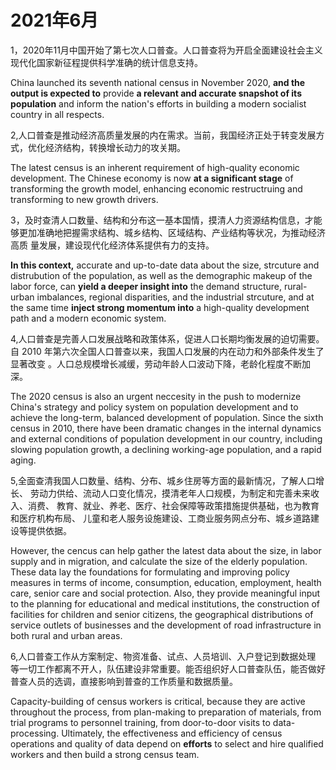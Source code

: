 # 2021年6月

1，2020年11月中国开始了第七次人口普查。人口普查将为开启全面建设社会主义现代化国家新征程提供科学准确的统计信息支持。

China launched its seventh national census in November 2020, **and the output is expected to** provide **a relevant and accurate snapshot of its population** and inform the nation's  efforts in building a modern socialist country in all respects.

2,人口普查是推动经济高质量发展的内在需求。当前，我国经济正处于转变发展方式，优化经济结构，转换增长动力的攻关期。

The latest census is an inherent requirement of high-quality economic development. The Chinese economy is now **at a significant stage** of transforming the growth model, enhancing economic restructruing and transforming to new growth drivers.

3，及时查清人口数量、结构和分布这一基本国情，摸清人力资源结构信息，才能够更加准确地把握需求结构、城乡结构、区域结构、产业结构等状况，为推动经济高质 量发展，建设现代化经济体系提供有力的支持。

**In this context,** accurate and up-to-date data about the size, strcuture and distrubution of the population, as well as  the demographic makeup of the labor force, can **yield a deeper insight into** the demand structure, rural-urban imbalances, regional disparities, and the industrial strcuture, and at the same time **inject strong momentum into** a high-quality development path and a modern economic system.

4,人口普查是完善人口发展战略和政策体系，促进人口长期均衡发展的迫切需要。 自 2010 年第六次全国人口普查以来，我国人口发展的内在动力和外部条件发生了 显著改变 。人口总规模增长减缓，劳动年龄人口波动下降，老龄化程度不断加深。

The 2020 census is also an urgent neccesity in the push to modernize China's strategy and policy system on population development and to achieve the long-term, balanced development of population. Since the sixth census in 2010, there have been dramatic changes in the internal dynamics and external conditions of  population development in our country, including slowing population growth, a declining working-age population, and a rapid aging.

5,全面查清我国人口数量、结构、分布、城乡住房等方面的最新情况，了解人口增长、 劳动力供给、流动人口变化情况，摸清老年人口规模，为制定和完善未来收入、消费、 教育、就业、养老、医疗、社会保障等政策措施提供基础，也为教育和医疗机构布局、 儿童和老人服务设施建设、工商业服务网点分布、城乡道路建设等提供依据。

However, the cencus can help gather the latest data about the size, in labor supply and in migration, and calculate the size of the elderly population. These data lay the foundations for formulating and improving policy measures in terms of  income, consumption, education, employment, health care, senior care and social protection. Also, they provide meaningful input to the planning for educational and medical institutions, the construction of facilities for children and senior citizens, the geographical distributions of service outlets of businesses and the development of road infrastructure in both rural and urban areas.

6,人口普查工作从方案制定、物资准备、试点、人员培训、入户登记到数据处理 等一切工作都离不开人，队伍建设非常重要。能否组织好人口普查队伍，能否做好 普查人员的选调，直接影响到普查的工作质量和数据质量。

Capacity-building of census workers is critical, because they are active throughout the process, from plan-making to preparation of materials, from trial programs to personnel training, from door-to-door visits to data-processing. Ultimately, the effectiveness and efficiency of census operations and quality of data depend on **efforts** to select and hire qualified workers and then build a strong census team.

